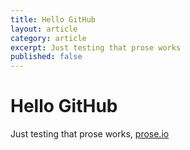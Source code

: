 ```yaml
---
title: Hello GitHub
layout: article
category: article
excerpt: Just testing that prose works
published: false
---
```


# Hello GitHub

Just testing that prose works, [prose.io](http://prose.io)